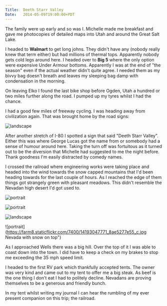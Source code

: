 ```yaml
---
Title:	Deeth Starr Valley
Date:	2014-05-09T19:00:00+PDT
---
```


The family were up early and so was I. Michelle made me breakfast and gave me photocopies of detailed maps into Utah and around the Great Salt Lake.

I headed to __Walmart__ to get long johns. They didn't have any (nobody really knew that term either) but had millions of thermal tops. Apparently nobody gets cold legs around here. I headed over to __Big 5__ where the only option were expensive Under Armour bottoms. Apparently I was at the end of "the season" even if the actual weather didn't quite agree. I needed them as my bivvy bag doesn't breath and leaves my sleeping bag damp with condensation in the morning.

On leaving Elko I found the last bike shop before Ogden, Utah a hundred or two miles further along the road. I pumped up my tyres whilst I had the chance.

I had a good few miles of freeway cycling. I was heading away from civilization again. That was brought home by the road signs:

![landscape](https://farm3.staticflickr.com/2920/14009688650_0e89f18d41_z.jpg "Next services 70 miles")

After another stretch of I-80 I spotted a sign that said "Deeth Starr Valley". Either this was where George Lucas got the name from or somebody had a sense of humour around here. Taking the turn off was fortuitous as it turned out to be the diversion that Michelle had suggested to me the night before. Thank goodness I'm easily distracted by comedy names.

I crossed the railroad where engineering works were taking place and headed into the wind towards the snow capped mountains that I'd been heading towards for the last couple of hours. As I reached the edge of them things got strangely green with pleasant meadows. This didn't resemble the Nevadan high desert I'd got used to.

![portrait](https://farm6.staticflickr.com/5532/14193793862_95dee129d9_c.jpg "Engineering Work")

![portrait](https://farm6.staticflickr.com/5594/14216473363_d9ce2236a4_c.jpg "Nevada Mountains")

![landscape](https://farm8.staticflickr.com/7422/14196264974_ff1aa37153_z.jpg "Green Nevada")

![portrait](https://farm8.staticflickr.com/7400/14193047771_8ae5277e55_c.jpg Nevada with snow on top")

As I approached Wells there was a big hill. Over the top of it I was able to coast down into the town. I did have to keep a check on my brakes to stop me exceeding the 35 mph speed limit. 

I headed to the first RV park which thankfully accepted tents. The owner was very kind and came out to my tent to offer me a big steak. As beef is the one thing I don't eat I had to politely decline. Nevadans are proving themselves to be a generous and friendly bunch.

In my tent whilst writing my journal I can hear the rumbling of my ever present companion on this trip; the railroad.